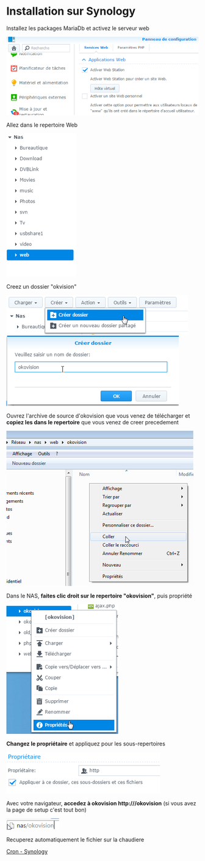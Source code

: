 # Installation sur Synology

Installez les packages MariaDb et activez le serveur web

![](/wiki/nas/Nas-0010-inst.png)

Allez dans le repertoire Web

![](/wiki/nas/Nas-0020-inst.png)

Creez un dossier "okvision"

![](/wiki/nas/Nas-0030-inst.png)
![](/wiki/nas/Nas-0040-inst.png)

Ouvrez l'archive de source d'okovision que vous venez de télécharger et **copiez les dans le repertoire** que vous venez de creer precedement

![](/wiki/nas/Nas-0050-inst.png)

Dans le NAS, **faites clic droit sur le repertoire "okovision"**, puis propriété

![](/wiki/nas/Nas-0060-inst.png)

**Changez le propriétaire** et appliquez pour les sous-repertoires

![](/wiki/nas/Nas-0070-inst.png)

Avec votre navigateur, **accedez à okovision http://<ip>/okovision** (si vous avez la page de setup c'est tout bon)

![](/wiki/nas/Nas-0080-inst.png)

Recuperez automatiquement le fichier sur la chaudiere

[Cron - Synology](/md/cronSynology.md)

